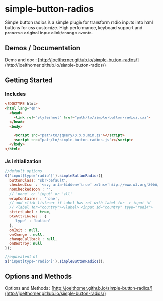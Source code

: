 
simple-button-radios
==========
Simple button radios is a simple plugin for transform radio inputs into html buttons for css customize. High performance, keyboard support and preserve original input click/change events.

## Demos / Documentation
Demo and doc : [http://joelthorner.github.io/simple-button-radios/](http://joelthorner.github.io/simple-button-radios/)

## Getting Started

### Includes
```html
<!DOCTYPE html>
<html lang="en">
  <head>
    <link rel="stylesheet" href="path/to/simple-button-radios.css">
  </head>
  <body>

    <script src="path/to/jquery/3.x.x.min.js"></script>
    <script src="path/to/simple-button-radios.js"></script>
  </body>
</html>
```

### Js initialization
```javascript
//default options
$('input[type="radio"]').simpleButtonRadios({
  buttonClass: "sbr-default",
  checkedIcon : '<svg aria-hidden="true" xmlns="http://www.w3.org/2000/svg" viewBox="-725.53 115.775 1451.338 1451.338"><path d="M.141 376.731c-256.717 0-464.713 207.995-464.713 464.713 0 256.72 207.997 464.715 464.713 464.715 256.718 0 464.712-207.995 464.712-464.715 0-256.718-207.994-464.713-464.712-464.713z"/></svg>',
  nonCheckedIcon : '',
  // 'none' or 'input' or 'all'
  wrapContainer : 'none', 
  // add click listener if label has rel with label for -> input id
  // <label for="country"></label> <input id="country" type="radio">
  strictLabel : true,
  btnAttributes : {
    'type' : 'button'
  },
  onInit : null,
  onChange : null,
  changeCallback : null,
  onDestroy: null
});

//equivalent of
$('input[type="radio"]').simpleButtonRadios();
```

## Options and Methods
Options and Methods : [http://joelthorner.github.io/simple-button-radios/](http://joelthorner.github.io/simple-button-radios/)
